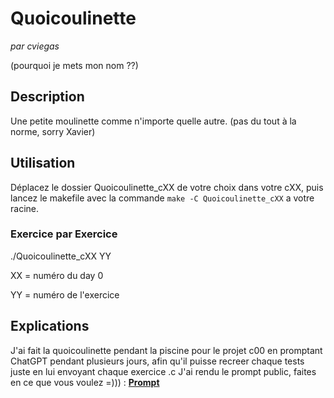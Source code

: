 # Quoicoulinette
*par cviegas*

(pourquoi je mets mon nom ??)

## Description
Une petite moulinette comme n'importe quelle autre. (pas du tout à la norme, sorry Xavier)

## Utilisation
Déplacez le dossier Quoicoulinette_cXX de votre choix dans votre cXX, puis lancez le makefile avec la commande
```make -C Quoicoulinette_cXX```
a votre racine.
### Exercice par Exercice
./Quoicoulinette_cXX YY

XX = numéro du day 0

YY = numéro de l'exercice

## Explications
J'ai fait la quoicoulinette pendant la piscine pour le projet c00 en promptant ChatGPT pendant plusieurs jours, 
afin qu'il puisse recreer chaque tests juste en lui envoyant chaque exercice .c
J'ai rendu le prompt public, faites en ce que vous voulez =))) : **[Prompt](https://chat.openai.com/share/b4448b69-6c5f-498e-9c34-9e2618cacf33)**



